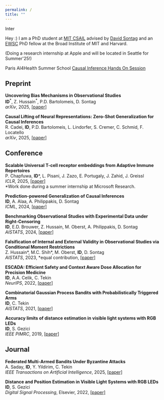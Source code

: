 ```yaml
---
permalink: /
title: ""
---
```


Inter

Hey :) I am a PhD student at [MIT CSAIL](https://www.csail.mit.edu) advised by [David Sontag](http://clinicalml.org) and an [EWSC](https://www.ericandwendyschmidtcenter.org) PhD fellow at the Broad Institute of MIT and Harvard.

(Doing a research internship at Apple and will be located in Seattle for Summer'25!)

Paris AI4Health Summer School [Causal Inference Hands On Session](https://colab.research.google.com/drive/1qHPv_nHDqhzxx87GHVP5hIun_KDsdQiw?usp=sharing) 

## Preprint

**Uncovering Bias Mechanisms in Observational Studies** \
**ID**<sup>\*</sup>, Z. Hussain<sup>\*</sup>, P.D. Bartolomeis, D. Sontag \
*arXiv*, 2025, [[paper]](https://arxiv.org/pdf/2506.01191?)

**Causal Lifting of Neural Representations: Zero-Shot Generalization for Causal Inferences** \
R. Cadei, **ID**, P.D. Bartolomeis, L. Lindorfer, S. Cremer, C. Schmid, F. Locatello \
*arXiv*, 2025, [[paper]](https://arxiv.org/pdf/2502.06343)

## Conference

**Scalable Universal T-cell receptor embeddings from Adaptive Immune Repertoires** \
P. Chapfuwa, **ID**\*, L. Pisani, J. Zazo, E. Portugaly, J. Zahid, J. Greissl \
*ICLR*, 2025, [[paper]](https://openreview.net/pdf?id=oAukQalLzs) \
\*Work done during a summer internship at Microsoft Research.

**Prediction-powered Generalization of Causal Inferences** \
**ID**, A. Alaa, A. Philippakis, D. Sontag \
*ICML*, 2024, [[paper]](https://arxiv.org/abs/2406.02873) 

**Benchmarking Observational Studies with Experimental Data under Right-Censoring** \
**ID**, E.D. Brouwer, Z. Hussain, M. Oberst, A. Philippakis, D. Sontag \
*AISTATS*, 2024, [[paper]](https://proceedings.mlr.press/v238/demirel24a.html)

**Falsification of Internal and External Validity in Observational Studies via Conditional Moment Restrictions** \
Z. Hussain\*, M.C. Shih\*, M. Oberst, **ID**, D. Sontag \
*AISTATS*, 2023, \*equal contribution, [[paper]](https://proceedings.mlr.press/v206/hussain23a.html)

**ESCADA: Efficient Safety and Context Aware Dose Allocation for Precision Medicine** \
**ID**, A.A. Celik, C. Tekin \
*NeurIPS*, 2022, [[paper]](https://proceedings.neurips.cc/paper_files/paper/2022/hash/afddff15817993412489a7df483da7d9-Abstract-Conference.html)

**Combinatorial Gaussian Process Bandits with Probabilistically Triggered Arms** \
**ID**, C. Tekin \
*AISTATS*, 2021, [[paper]](https://proceedings.mlr.press/v130/demirel21a.html)

**Accuracy limits of distance estimation in visible light systems with RGB LEDs** \
**ID**, S. Gezici \
*IEEE PIMRC*, 2019, [[paper]](https://ieeexplore.ieee.org/abstract/document/8904457/)

## Journal

**Federated Multi-Armed Bandits Under Byzantine Attacks** \
A. Saday, **ID**, Y. Yildirim, C. Tekin \
*IEEE Transactions on Artificial Intelligence*, 2025, [[paper]](https://ieeexplore.ieee.org/document/10820861)

**Distance and Position Estimation in Visible Light Systems with RGB LEDs** \
**ID**, S. Gezici \
*Digital Signal Processing*, Elsevier, 2022, [[paper]](https://www.sciencedirect.com/science/article/abs/pii/S1051200422000409)


